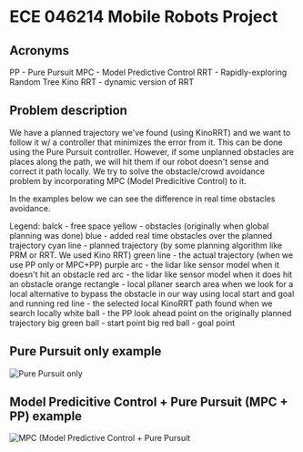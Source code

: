 # ECE 046214 Mobile Robots Project

## Acronyms 
PP - Pure Pursuit
MPC - Model Predictive Control
RRT - Rapidly-exploring Random Tree
Kino RRT - dynamic version of RRT


## Problem description
We have a planned trajectory we've found (using KinoRRT) and we want to follow it w/ a controller that minimizes the error from it.
This can be done using the Pure Pursuit controller. However, if some unplanned obstacles are places along the path, we will hit them if our robot 
doesn't sense and correct it path locally.
We try to solve the obstacle/crowd avoidance problem by incorporating MPC (Model Predicitive Control) to it.

In the examples below we can see the difference in real time obstacles avoidance.

Legend:
balck - free space
yellow - obstacles (originally when global planning was done)
blue - added real time obstacles over the planned trajectory
cyan line - planned trajectory (by some planning algorithm like PRM or RRT. We used Kino RRT)
green line - the actual trajectory (when we use PP only or MPC+PP)
purple arc - the lidar like sensor model when it doesn't hit an obstacle
red arc - the lidar like sensor model when it does hit an obstacle
orange rectangle - local pllaner search area when we look for a local alternative to bypass the obstacle in our way using local start and goal and running
red line - the selected local KinoRRT path found when we search locally
white ball - the PP look ahead point on the originally planned trajectory
big green ball - start point
big red ball - goal point

## Pure Pursuit only example
![Pure Pursuit only](pp_only_2_plan_15-08-2024_09-41-42.gif)
## Model Predicitive Control + Pure Pursuit (MPC + PP) example
![MPC (Model Predictive Control + Pure Pursuit](mpc_pp_2_plan_15-08-2024_09-50-06.gif)

